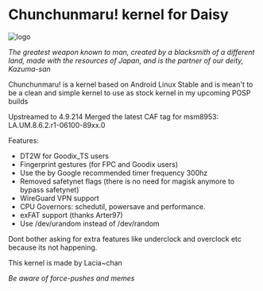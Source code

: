 # Chunchunmaru! kernel for Daisy
 ![logo]( https://user-images.githubusercontent.com/52329982/74588686-efb31580-4ffe-11ea-86a0-53b08787323c.png )

 *The greatest weapon known to man, created by a blacksmith of a different land, made with the resources of Japan, and is the    partner of our deity, Kazuma-san*


 Chunchunmaru! is a kernel based on Android Linux Stable and is mean't to be a clean and simple kernel to use as stock kernel  in my upcoming POSP builds

 Upstreamed to 4.9.214
 Merged the latest CAF tag for msm8953: LA.UM.8.6.2.r1-06100-89xx.0
 
 Features:
 - DT2W for Goodix_TS users 
 - Fingerprint gestures (for FPC and Goodix users)
 - Use the by Google recommended timer frequency 300hz
 - Removed safetynet flags (there is no need for magisk anymore to bypass safetynet)
 - WireGuard VPN support
 - CPU Governors: schedutil, powersave and performance.
 - exFAT support (thanks Arter97)
 - Use /dev/urandom instead of /dev/random

Dont bother asking for extra features like underclock and overclock etc because its not happening.


This kernel is made by Lacia~chan
 
*Be aware of force-pushes and memes*

